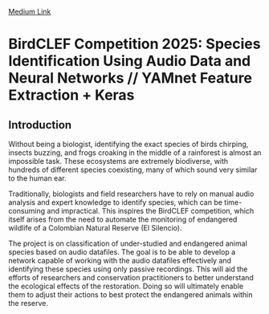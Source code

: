 [Medium Link](https://medium.com/@leosgordon/birdclef-competition-2025-species-identification-using-audio-data-and-yamnet-keras-52a1c5270f22)

# BirdCLEF Competition 2025: Species Identification Using Audio Data and Neural Networks // YAMnet Feature Extraction + Keras
## Introduction
Without being a biologist, identifying the exact species of birds chirping, insects buzzing, and frogs croaking in the middle of a rainforest is almost an impossible task. These ecosystems are extremely biodiverse, with hundreds of different species coexisting, many of which sound very similar to the human ear.

Traditionally, biologists and field researchers have to rely on manual audio analysis and expert knowledge to identify species, which can be time-consuming and impractical. This inspires the BirdCLEF competition, which itself arises from the need to automate the monitoring of endangered wildlife of a Colombian Natural Reserve (El Silencio).

The project is on classification of under-studied and endangered animal species based on audio datafiles. The goal is to be able to develop a network capable of working with the audio datafiles effectively and identifying these species using only passive recordings. This will aid the efforts of researchers and conservation practitioners to better understand the ecological effects of the restoration. Doing so will ultimately enable them to adjust their actions to best protect the endangered animals within the reserve.
